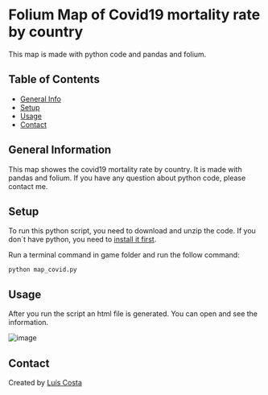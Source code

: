 # Folium Map of Covid19 mortality rate by country
This map is made with python code and pandas and folium.

## Table of Contents
* [General Info](#general-information)
* [Setup](#setup)
* [Usage](#usage)
* [Contact](#contact)


## General Information

This map showes the covid19 mortality rate by country. It is made with pandas and folium. If you have any question about python code, please contact me.

## Setup
To run this python script, you need to download and unzip the code. If you don´t have python, you need to [install it first](https://www.python.org/downloads/).

Run a terminal command in game folder and run the follow command:
```
python map_covid.py
```

## Usage

After you run the script an html file is generated. You can open and see the information.

![image](https://user-images.githubusercontent.com/99747197/156051835-f6d52f01-b911-47ce-8adb-9bf621250ecb.png)


## Contact
Created by [Luís Costa](https://www.linkedin.com/in/lu%C3%ADs-costa-793a2414b/)

